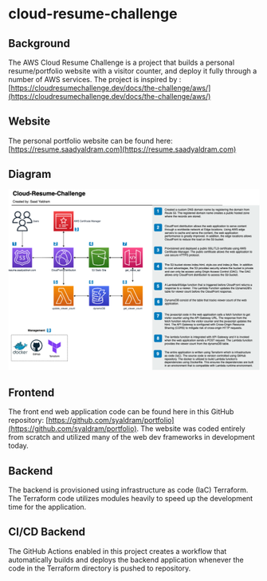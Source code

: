 # cloud-resume-challenge

## Background
The AWS Cloud Resume Challenge is a project that builds a personal resume/portfolio website with a visitor counter, and deploy it fully through a number of AWS services. The project is inspired by :[https://cloudresumechallenge.dev/docs/the-challenge/aws/](https://cloudresumechallenge.dev/docs/the-challenge/aws/)

## Website
The personal portfolio website can be found here: [https://resume.saadyaldram.com](https://resume.saadyaldram.com)

## Diagram
![](docs/crc_diagram.png)

## Frontend
The front end web application code can be found here in this GitHub repository: [https://github.com/syaldram/portfolio](https://github.com/syaldram/portfolio). The website was coded entirely from scratch and utilized many of the web dev frameworks in development today. 

## Backend
The backend is provisioned using infrastructure as code (IaC) Terraform. The Terraform code utilizes modules heavily to speed up the development time for the application. 

## CI/CD Backend
The GitHub Actions enabled in this project creates a workflow that automatically builds and deploys the backend application whenever the code in the Terraform directory is pushed to repository.
